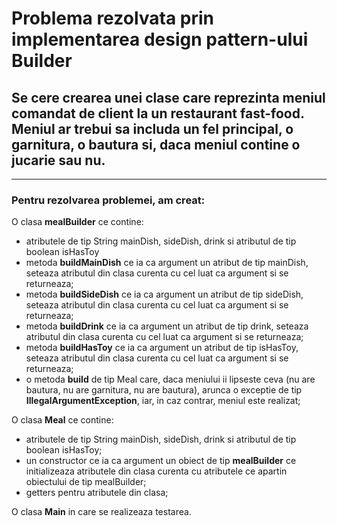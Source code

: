 # Problema rezolvata prin implementarea design pattern-ului Builder

## Se cere crearea unei clase care reprezinta meniul comandat de client la un restaurant fast-food. Meniul ar trebui sa includa un fel principal, o garnitura, o bautura si, daca meniul contine o jucarie sau nu.
****
### Pentru rezolvarea problemei, am creat:

O clasa **mealBuilder** ce contine:  

- atributele de tip String mainDish, sideDish, drink si atributul de tip boolean isHasToy
- metoda **buildMainDish** ce ia ca argument un atribut de tip mainDish, seteaza atributul din clasa curenta cu cel luat ca argument si se returneaza;
- metoda **buildSideDish** ce ia ca argument un atribut de tip sideDish, seteaza atributul din clasa curenta cu cel luat ca argument si se returneaza;
- metoda **buildDrink** ce ia ca argument un atribut de tip drink, seteaza atributul din clasa curenta cu cel luat ca argument si se returneaza;
- metoda **buildHasToy** ce ia ca argument un atribut de tip isHasToy, seteaza atributul din clasa curenta cu cel luat ca argument si se returneaza;
- o metoda **build** de tip Meal care, daca meniului ii lipseste ceva (nu are bautura, nu are garnitura, nu are bautura), arunca o exceptie de tip **IllegalArgumentException**, iar, in caz contrar, meniul este realizat;

O clasa **Meal** ce contine:

- atributele de tip String mainDish, sideDish, drink si atributul de tip boolean isHasToy; 
- un constructor ce ia ca argument un obiect de tip **mealBuilder** ce initializeaza atributele din clasa curenta cu atributele ce apartin obiectului de tip mealBuilder;
- getters pentru atributele din clasa;

O clasa **Main** in care se realizeaza testarea.